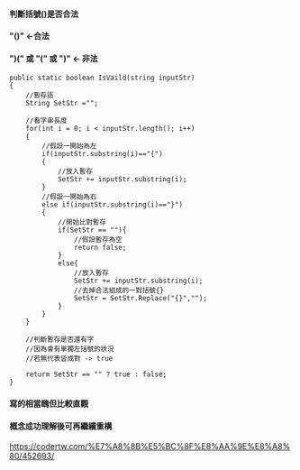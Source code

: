 #### 判斷括號()是否合法
#### "()" <-合法 
#### ")(" 或 "(" 或 ")" <- 非法 

    public static boolean IsVaild(string inputStr)
    {   
        //暫存區
        String SetStr ="";

        //看字串長度
        for(int i = 0; i < inputStr.length(); i++)
        {
            //假設一開始為左
            if(inputStr.substring(i)=="{")
            {
                //放入暫存
                SetStr += inputStr.substring(i);
            }
            //假設一開始為右
            else if(inputStr.substring(i)=="}")
            {
                //開始比對暫存
                if(SetStr == ""){
                    //假設暫存為空
                    return false;
                }
                else{
                    //放入暫存
                    SetStr += inputStr.substring(i);
                    //去掉合法組成的一對括號{}
                    SetStr = SetStr.Replace("{}","");
                }
            }
        }

        //判斷暫存是否還有字
        //因為會有單獨左括號的狀況
        //若無代表皆成對 -> true

        returm SetStr == "" ? true : false;
    }

#### 寫的相當醜但比較直觀
#### 概念成功理解後可再繼續重構

https://codertw.com/%E7%A8%8B%E5%BC%8F%E8%AA%9E%E8%A8%80/452693/    